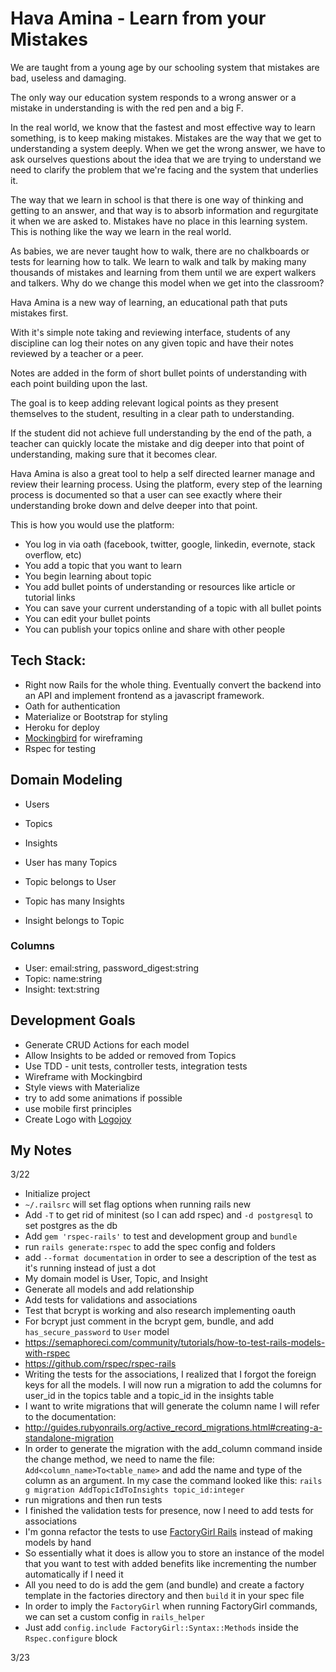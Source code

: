 # Hava Amina - Learn from your Mistakes

We are taught from a young age by our schooling system that mistakes are bad, useless and damaging.

The only way our education system responds to a wrong answer or a mistake in understanding is with the red pen and a big F.

In the real world, we know that the fastest and most effective way to learn something, is to keep making mistakes. Mistakes are the way that we get to understanding a system deeply. When we get the wrong answer, we have to ask ourselves questions about the idea that we are trying to understand we need to clarify the problem that we're facing and the system that underlies it.

The way that we learn in school is that there is one way of thinking and getting to an answer, and that way is to absorb information and regurgitate it when we are asked to. Mistakes have no place in this learning system. This is nothing like the way we learn in the real world.

As babies, we are never taught how to walk, there are no chalkboards or tests for learning how to talk. We learn to walk and talk by making many thousands of mistakes and learning from them until we are expert walkers and talkers. Why do we change this model when we get into the classroom?

Hava Amina is a new way of learning, an educational path that puts mistakes first.

With it's simple note taking and reviewing interface, students of any discipline can log their notes on any given topic and have their notes reviewed by a teacher or a peer.

Notes are added in the form of short bullet points of understanding with each point building upon the last.

The goal is to keep adding relevant logical points as they present themselves to the student, resulting in a clear path to understanding.

If the student did not achieve full understanding by the end of the path, a teacher can quickly locate the mistake and dig deeper into that point of understanding, making sure that it becomes clear.

Hava Amina is also a great tool to help a self directed learner manage and review their learning process. Using the platform, every step of the learning process is documented so that a user can see exactly where their understanding broke down and delve deeper into that point.

This is how you would use the platform:

- You log in via oath (facebook, twitter, google, linkedin, evernote, stack overflow, etc)
- You add a topic that you want to learn
- You begin learning about topic
- You add bullet points of understanding or resources like article or tutorial links
- You can save your current understanding of a topic with all bullet points
- You can edit your bullet points
- You can publish your topics online and share with other people

## Tech Stack:

- Right now Rails for the whole thing. Eventually convert the backend into an API and implement frontend as a javascript framework.
- Oath for authentication
- Materialize or Bootstrap for styling
- Heroku for deploy
- [Mockingbird](https://gomockingbird.com) for wireframing
- Rspec for testing


## Domain Modeling

- Users
- Topics
- Insights

- User has many Topics
- Topic belongs to User
- Topic has many Insights
- Insight belongs to Topic

### Columns

- User: email:string, password_digest:string
- Topic: name:string
- Insight: text:string

## Development Goals

- Generate CRUD Actions for each model
- Allow Insights to be added or removed from Topics
- Use TDD - unit tests, controller tests, integration tests
- Wireframe with Mockingbird
- Style views with Materialize
- try to add some animations if possible
- use mobile first principles
- Create Logo with [Logojoy](https://www.logojoy.com/)

## My Notes

3/22

- Initialize project
- `~/.railsrc` will set flag options when running rails new
- Add `-T` to get rid of minitest (so I can add rspec) and `-d postgresql` to set postgres as the db
- Add `gem 'rspec-rails'` to test and development group and `bundle`
- run `rails generate:rspec` to add the spec config and folders
- add `--format documentation` in order to see a description of the test as it's running instead of just a dot
- My domain model is User, Topic, and Insight
- Generate all models and add relationship
- Add tests for validations and associations
- Test that bcrypt is working and also research implementing oauth
- For bcrypt just comment in the bcrypt gem, bundle,  and add `has_secure_password` to `User` model
- https://semaphoreci.com/community/tutorials/how-to-test-rails-models-with-rspec
- https://github.com/rspec/rspec-rails
- Writing the tests for the associations, I realized that I forgot the foreign keys for all the models. I will now run a migration to add the columns for user_id in the topics table and a topic_id in the insights table
- I want to write migrations that will generate the column name I will refer to the documentation:
- http://guides.rubyonrails.org/active_record_migrations.html#creating-a-standalone-migration
- In order to generate the migration with the add_column command inside the change method, we need to name the file: `Add<column_name>To<table_name>` and add the name and type of the column as an argument. In my case the command looked like this: `rails g migration AddTopicIdToInsights topic_id:integer`
- run migrations and then run tests
- I finished the validation tests for presence, now I need to add tests for associations
- I'm gonna refactor the tests to use [FactoryGirl Rails](https://github.com/thoughtbot/factory_girl_rails) instead of making models by hand
- So essentially what it does is allow you to store an instance of the model that you want to test with added benefits like incrementing the number automatically if I need it
- All you need to do is add the gem (and bundle) and create a factory template in the factories directory and then `build` it in your spec file
- In order to imply the `FactoryGirl` when running FactoryGirl commands, we can set a custom config in `rails_helper`
- Just add `config.include FactoryGirl::Syntax::Methods` inside the `Rspec.configure` block


3/23
